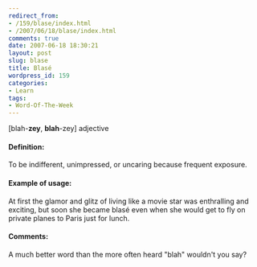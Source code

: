 ```yaml
---
redirect_from:
- /159/blase/index.html
- /2007/06/18/blase/index.html
comments: true
date: 2007-06-18 18:30:21
layout: post
slug: blase
title: Blasé
wordpress_id: 159
categories:
- Learn
tags:
- Word-Of-The-Week
---
```


[blah-**zey**, **blah**-zey]
adjective



#### Definition:


To be indifferent, unimpressed, or uncaring because frequent exposure.



#### Example of usage:


At first the glamor and glitz of living like a movie star was enthralling and exciting, but soon she became blasé even when she would get to fly on private planes to Paris just for lunch.



#### Comments:


A much better word than the more often heard "blah" wouldn't you say?
